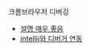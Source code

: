 크롬브라우저 디버깅

- [설명 매우 좋음](https://subicura.com/2018/02/14/javascript-debugging.html)
- [intellij와 디버거 연동](https://jojoldu.tistory.com/468)